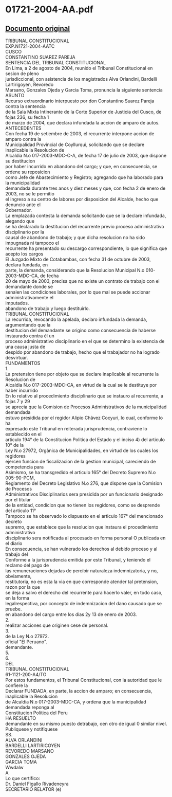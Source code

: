 
01721-2004-AA.pdf
=================
  
[Documento original](https://tc.gob.pe/jurisprudencia/2004/01721-2004-AA.pdf)  
---  
TRIBUNAL CONSTITUCIONAL  
EXP.N1721-2004-AATC  
CUSCO  
CONSTANTINO SUAREZ PAREJA  
SENTENCIA DEL TRIBUNAL CONSTITUCIONAL  
En Lima, a 2 de agosto de 2004, reunido el Tribunal Constitucional en sesion de pleno  
jurisdiccional, con asistencia de los magistrados Alva Orlandini, Bardelli Lartirigoyen, Revoredo  
Marsano, Gonzales Ojeda y Garcia Toma, pronuncia la siguiente sentencia  
ASUNTO  
Recurso extraordinario interpuesto por don Constantino Suarez Pareja contra la sentencia  
de la Sala Mixta Intinerante de la Corte Superior de Justicia del Cusco, de fojas 236, su fecha 1  
de marzo de 2004, que declara infundada la accion de amparo de autos.  
ANTECEDENTES  
Con fecha 19 de setiembre de 2003, el recurrente interpone accion de amparo contra la  
Municipalidad Provincial de Coyllurqui, solicitando que se declare inaplicable la Resolucion de  
Alcaldia N.o 017-2003-MDC-C-A, de fecha 17 de julio de 2003, que dispone su destitucion  
por haber incurrido en abandono del cargo; y que, en consecuencia, se ordene su reposicion  
como Jefe de Abastecimiento y Registro; agregando que ha laborado para la municipalidad  
demandada durante tres anos y diez meses y que, con fecha 2 de enero de 2003, no se le permitio  
el ingreso a su centro de labores por disposicion del Alcalde, hecho que denuncio ante el  
Gobernador.  
La emplazada contesta la demanda solicitando que se la declare infundada, alegando que  
se ha declarado la destitucion del recurrente previo proceso administrativo disciplinario por la  
causal de abandono de trabajo; y que dicha resolucion no ha sido impugnada ni tampoco el  
recurrente ha presentado su descargo correspondiente, lo que significa que acepto los cargos  
El Juzgado Mixto de Cotabambas, con fecha 31 de octubre de 2003, declara fundada, en  
parte, la demanda, considerando que la Resolucion Municipal N.o 010-2003-MDC-CA, de fecha  
20 de mayo de 2003, precisa que no existe un contrato de trabajo con el demandante donde se  
senalen las condiciones laborales, por lo que mal se puede accionar administrativamente el  
imputados.  
abandono de trabajo y luego destituirlo.  
TRIBUNAL CONSTITUCIONAL  
La recurrida, revocando la apelada, declaro infundada la demanda, argumentando que la  
destitucion del demandante se origino como consecuencia de haberse instaurado contra él un  
proceso administrativo disciplinario en el que se determino la existencia de una causa justa de  
despido por abandono de trabajo, hecho que el trabajador no ha logrado desvirtuar.  
FUNDAMENTOS  
1.  
La pretension tiene por objeto que se declare inaplicable al recurrente la Resolucion de  
Alcaldia N.o 017-2003-MDC-CA, en virtud de la cual se le destituye por haber incurrido  
En lo relativo al procedimiento disciplinario que se instauro al recurrente, a fojas 7 y 29  
se aprecia que la Comision de Procesos Administrativos de la municipalidad demandada  
estuvo presidida por el regidor Alipio Châvez Cocyuri, lo cual, conforme lo ha  
expresado este Tribunal en reiterada jurisprudencia, contraviene lo establecido en el  
articulo 194° de la Constitucion Politica del Estado y el inciso 4) del articulo 10° de la  
Ley N.o 27972, Orgânica de Municipalidades, en virtud de los cuales los regidores  
ejercen funcion de fiscalizacion de la gestion municipal, careciendo de competencia para  
Asimismo, se ha transgredido el articulo 165° del Decreto Supremo N.o 005-90-PCM,  
Reglamento del Decreto Legislativo N.o 276, que dispone que la Comision de Procesos  
Administrativos Disciplinarios sera presidida por un funcionario designado por el titular  
de la entidad, condicion que no tienen los regidores, como se desprende del articulo 11°  
Tampoco se ha observado lo dispuesto en el articulo 167° del mencionado decreto  
supremo, que establece que la resolucion que instaura el procedimiento administrativo  
disciplinario sera notificada al procesado en forma personal O publicada en el diario  
En consecuencia, se han vulnerado los derechos al debido proceso y al trabajo del  
Conforme a la jurisprudencia emitida por este Tribunal, y teniendo el reclamo del pago de  
las remuneraciones dejadas de percibir naturaleza indemnizatoria, y no, obviamente,  
restitutoria, no es esta la via en que corresponde atender tal pretension, razon por la que  
se deja a salvo el derecho del recurrente para hacerlo valer, en todo caso, en la forma  
legalrespectiva, por concepto de indemnizacion del dano causado que se pruebe.  
en abandono del cargo entre los dias 2y 13 de enero de 2003.  
2.  
realizar acciones que originen cese de personal.  
3.  
de la Ley N.o 27972.  
oficial "El Peruano".  
demandante.  
5.  
6.  
DEL  
TRIBUNAL CONSTITUCIONAL  
61-1121-200-A4/TO  
Por estos fundamentos, el Tribunal Constitucional, con la autoridad que le confiere la  
Declarar FUNDADA, en parte, la accion de amparo; en consecuencia, inaplicable la Resolucion  
de Alcaldia N.o 017-2003-MDC-CA, y ordena que la municipalidad demandada reponga al  
Constitucion Politica del Peru  
HA RESUELTO  
demandante en su mismo puesto detrabajo, oen otro de igual 0 similar nivel.  
Publiquese y notifiquese  
SS.  
ALVA ORLANDINI  
BARDELLI LARTIRICOYEN  
REVOREDO MARSANO  
GONZALES OJEDA  
GARCIA TOMA  
Wwdalw  
A  
Lo que certifico:  
Dr. Daniel Figallo Rivadeneyra  
SECRETARIO RELATOR (e)